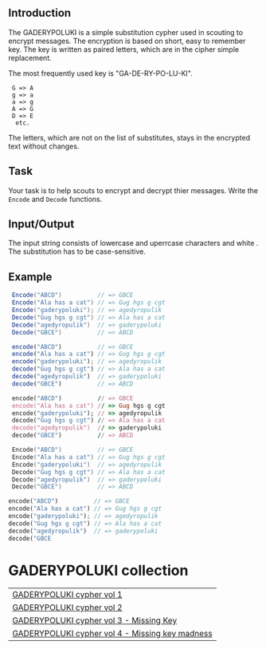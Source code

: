 <h2> Introduction </h2>

The GADERYPOLUKI is a simple substitution cypher used in scouting to encrypt messages. The encryption is based on short, easy to remember key. The key is written as paired letters, which are in the cipher simple replacement.

The most frequently used key is "GA-DE-RY-PO-LU-KI".

```
 G => A
 g => a
 a => g
 A => G
 D => E
  etc.
```

The letters, which are not on the list of substitutes, stays in the encrypted text without changes.

<h2>Task</h2>

Your task is to help scouts to encrypt and decrypt thier messages.
Write the `Encode` and `Decode` functions.

<h2>Input/Output</h2>

The input string consists of lowercase and uperrcase characters and white .
The substitution has to be case-sensitive. 

<h2>Example</h2>

```csharp
 Encode("ABCD")          // => GBCE 
 Encode("Ala has a cat") // => Gug hgs g cgt 
 Encode("gaderypoluki"); // => agedyropulik
 Decode("Gug hgs g cgt") // => Ala has a cat 
 Decode("agedyropulik")  // => gaderypoluki
 Decode("GBCE")          // => ABCD
 ```
```javascript
 encode("ABCD")          // => GBCE 
 encode("Ala has a cat") // => Gug hgs g cgt 
 encode("gaderypoluki"); // => agedyropulik
 decode("Gug hgs g cgt") // => Ala has a cat 
 decode("agedyropulik")  // => gaderypoluki
 decode("GBCE")          // => ABCD
 ```
```ruby
 encode("ABCD")          // => GBCE 
 encode("Ala has a cat") // => Gug hgs g cgt 
 encode("gaderypoluki"); // => agedyropulik
 decode("Gug hgs g cgt") // => Ala has a cat 
 decode("agedyropulik")  // => gaderypoluki
 decode("GBCE")          // => ABCD
 ```
```go
 Encode("ABCD")          // => GBCE 
 Encode("Ala has a cat") // => Gug hgs g cgt 
 Encode("gaderypoluki")  // => agedyropulik
 Decode("Gug hgs g cgt") // => Ala has a cat 
 Decode("agedyropulik")  // => gaderypoluki
 Decode("GBCE")          // => ABCD
 ```
 ```Rust
 encode("ABCD")          // => GBCE 
 encode("Ala has a cat") // => Gug hgs g cgt 
 encode("gaderypoluki"); // => agedyropulik
 decode("Gug hgs g cgt") // => Ala has a cat 
 decode("agedyropulik")  // => gaderypoluki
 decode("GBCE
 ```
 
# GADERYPOLUKI collection

<table border="0" cellpadding="0" cellspacing="0">
<tr>
<td ><a href="https://www.codewars.com/kata/592a6ad46d6c5a62b600003f" target="_blank">GADERYPOLUKI cypher vol 1</a></td>
</tr>
<tr>
<td ><a href="https://www.codewars.com/kata/592b7b16281da94068000107" target="_blank">GADERYPOLUKI cypher vol 2</a></td>
</tr>
<tr>
<td ><a href="https://www.codewars.com/kata/592bdf59912f2209710000e9" target="_blank">GADERYPOLUKI cypher vol 3 - Missing Key</a></td>
</tr>
<tr>
<td ><a href="https://www.codewars.com/kata/592ceef6af58a64c7f00003c" target="_blank">GADERYPOLUKI cypher vol 4 - Missing key madness</a></td>
</tr>
</table>
      